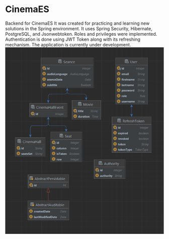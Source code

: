 # CinemaES
Backend for CinemaES
It was created for practicing and learning new solutions in the Spring environment.
It uses Spring Security, Hibernate, PostgreSQL, and Jsonwebtoken.
Roles and privileges were implemented.
Authentication is done using JWT Token along with its refreshing mechanism.
The application is currently under development.
![Alt Text](https://github.com/mariusz0674/cinemaES_BackEnd/blob/master/Hibernate.bmp)
